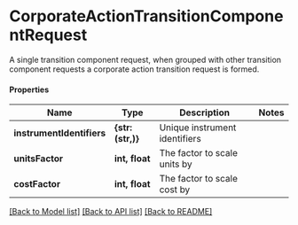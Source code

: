 # CorporateActionTransitionComponentRequest

A single transition component request, when grouped with other transition component requests a corporate action  transition request is formed.

#### Properties
Name | Type | Description | Notes
------------ | ------------- | ------------- | -------------
**instrumentIdentifiers** | **{str: (str,)}** | Unique instrument identifiers | 
**unitsFactor** | **int, float** | The factor to scale units by | 
**costFactor** | **int, float** | The factor to scale cost by | 

[[Back to Model list]](../README.md#documentation-for-models) [[Back to API list]](../README.md#documentation-for-api-endpoints) [[Back to README]](../README.md)

